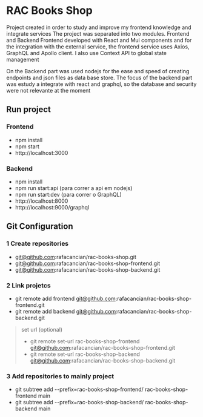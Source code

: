 # RAC Books Shop 

Project created in order to study and improve my frontend knowledge and integrate services
The project was separated into two modules. Frontend and Backend
Frontend developed with React and Mui components and for the integration with the external service, the frontend service uses Axios, GraphQL and Apollo client. I also use Context API to global state management

On the Backend part was used nodejs for the ease and speed of creating endpoints and json files as data base store. The focus of the backend part was estudy a integrate with react and graphql, so the database and security were not relevante at the moment



## Run project

### Frontend
- npm install
- npm start
- http://localhost:3000

### Backend
- npm install
- npm run start:api (para correr a api em nodejs)
- npm run start:dev (para correr o GraphQL)
- http://localhost:8000
- http://localhost:9000/graphql


## Git Configuration 

### 1 Create repositories
- git@github.com:rafacancian/rac-books-shop.git 
- git@github.com:rafacancian/rac-books-shop-frontend.git
- git@github.com:rafacancian/rac-books-shop-backend.git

### 2 Link projetcs
- git remote add frontend git@github.com:rafacancian/rac-books-shop-frontend.git
- git remote add backend git@github.com:rafacancian/rac-books-shop-backend.git
> set url (optional)
> - git remote set-url rac-books-shop-frontend git@github.com:rafacancian/rac-books-shop-frontend.git
> - git remote set-url rac-books-shop-backend git@github.com:rafacancian/rac-books-shop-backend.git

### 3 Add repositories to mainly project
- git subtree add --prefix=rac-books-shop-frontend/ rac-books-shop-frontend main 
- git subtree add --prefix=rac-books-shop-backend/ rac-books-shop-backend main

